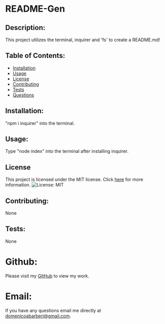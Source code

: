 # README-Gen

## Description:
This project utilizes the terminal, inquirer and 'fs' to create a README.md!

## Table of Contents:

* [Installation](#installation)
* [Usage](#usage)
* [License](#license)
* [Contributing](#contributing)
* [Tests](#tests)
* [Questions](#questions)

## Installation:

"npm i inquirer" into the terminal.

## Usage:

Type "node index" into the terminal after installing inquirer.

## License

This project is licensed under the MIT license. Click [here](https://opensource.org/licenses/MIT) for more information.
![License: MIT](https://img.shields.io/badge/License-MIT-yellow.svg)

## Contributing:

None

## Tests:

None

# Github:
  Please visit my [GitHub](https://github.com/DomenicoBarb) to view my work.

# Email:
If you have any questions email me directly at domenicoabarberi@gmail.com. 
